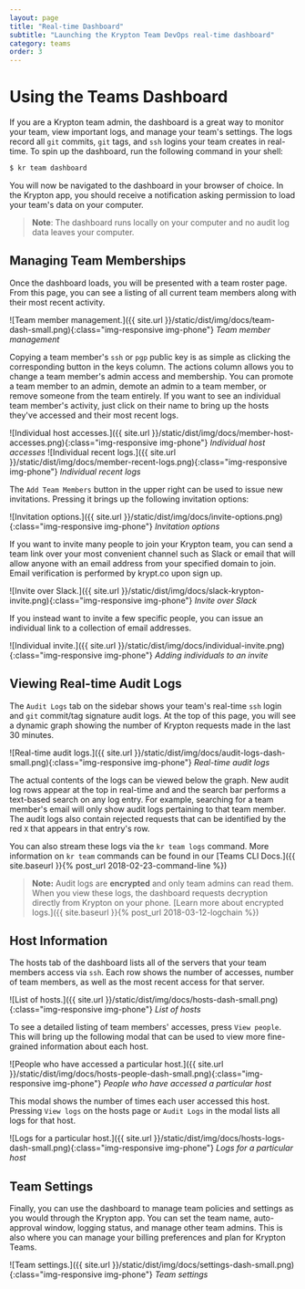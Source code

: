 ```yaml
---
layout: page
title: "Real-time Dashboard"
subtitle: "Launching the Krypton Team DevOps real-time dashboard"
category: teams
order: 3
---
```


# Using the Teams Dashboard

If you are a Krypton team admin, the dashboard is a great way to monitor your team, view important logs, and manage your team's settings.
The logs record all `git` commits, `git` tags, and `ssh` logins your team creates in real-time.
To spin up the dashboard, run the following command in your shell:
```bash
$ kr team dashboard
```
You will now be navigated to the dashboard in your browser of choice.
In the Krypton app, you should receive a notification asking permission to load your team's data on your computer.

> **Note**: The dashboard runs locally on your computer and no audit log data leaves your computer.

## Managing Team Memberships

Once the dashboard loads, you will be presented with a team roster page.
From this page, you can see a listing of all current team members along with their most recent activity.

![Team member management.]({{ site.url }}/static/dist/img/docs/team-dash-small.png){:class="img-responsive img-phone"}
*Team member management*

Copying a team member's `ssh` or `pgp` public key is as simple as clicking the
corresponding button in the keys column.  The actions column allows you to
change a team member's admin access and membership.  You can promote a team
member to an admin, demote an admin to a team member, or remove someone from
the team entirely.  If you want to see an individual team member's activity,
just click on their name to bring up the hosts they've accessed and their most
recent logs.

![Individual host accesses.]({{ site.url }}/static/dist/img/docs/member-host-accesses.png){:class="img-responsive img-phone"}
*Individual host accesses*
![Individual recent logs.]({{ site.url }}/static/dist/img/docs/member-recent-logs.png){:class="img-responsive img-phone"}
*Individual recent logs*

The `Add Team Members` button in the upper right can be used to issue new invitations.
Pressing it brings up the following invitation options:

![Invitation options.]({{ site.url }}/static/dist/img/docs/invite-options.png){:class="img-responsive img-phone"}
*Invitation options*

If you want to invite many people to join your Krypton team,
you can send a team link over your most convenient channel such as Slack or email
that will allow anyone with an email address from your specified domain to join.
Email verification is performed by krypt.co upon sign up.

![Invite over Slack.]({{ site.url }}/static/dist/img/docs/slack-krypton-invite.png){:class="img-responsive img-phone"}
*Invite over Slack*

If you instead want to invite a few specific people, you can issue an individual link to a collection of email addresses.

![Individual invite.]({{ site.url }}/static/dist/img/docs/individual-invite.png){:class="img-responsive img-phone"}
*Adding individuals to an invite*

## Viewing Real-time Audit Logs

The `Audit Logs` tab on the sidebar shows your team's real-time `ssh` login and `git` commit/tag signature audit logs.
At the top of this page, you will see a dynamic graph showing the number of Krypton requests made in the last 30 minutes.

![Real-time audit logs.]({{ site.url }}/static/dist/img/docs/audit-logs-dash-small.png){:class="img-responsive img-phone"}
*Real-time audit logs*

The actual contents of the logs can be viewed below the graph.  New audit log
rows appear at the top in real-time and and the search bar performs a
text-based search on any log entry.  For example, searching for a team member's
email will only show audit logs pertaining to that team member.  The audit logs
also contain rejected requests that can be identified by the red `X` that
appears in that entry's row.

You can also stream these logs via the `kr team logs` command.
More information on `kr team` commands can be found in our [Teams CLI Docs.]({{ site.baseurl }}{% post_url 2018-02-23-command-line %})

> **Note:** Audit logs are **encrypted** and only team admins can read them.
> When you view these logs, the dashboard requests decryption directly from Krypton on your
> phone. [Learn more about encrypted logs.]({{ site.baseurl }}{% post_url 2018-03-12-logchain %})

## Host Information

The hosts tab of the dashboard lists all of the servers that your team members
access via `ssh`.  Each row shows the number of accesses, number of team members,
as well as the most recent access for that server.

![List of hosts.]({{ site.url }}/static/dist/img/docs/hosts-dash-small.png){:class="img-responsive img-phone"}
*List of hosts*

To see a detailed listing of team members' accesses, press `View people`.
This will bring up the following modal that can be used to view more fine-grained information about each host.

![People who have accessed a particular host.]({{ site.url }}/static/dist/img/docs/hosts-people-dash-small.png){:class="img-responsive img-phone"}
*People who have accessed a particular host*

This modal shows the number of times each user accessed this host. Pressing
`View logs` on the hosts page or `Audit Logs` in the modal lists all logs for
that host.

![Logs for a particular host.]({{ site.url }}/static/dist/img/docs/hosts-logs-dash-small.png){:class="img-responsive img-phone"}
*Logs for a particular host*

## Team Settings

Finally, you can use the dashboard to manage team policies and settings as you
would through the Krypton app.  You can set the team name, auto-approval
window, logging status, and manage other team admins.  This is also where you
can manage your billing preferences and plan for Krypton Teams.

![Team settings.]({{ site.url }}/static/dist/img/docs/settings-dash-small.png){:class="img-responsive img-phone"}
*Team settings*

